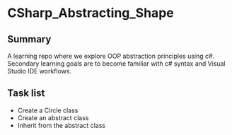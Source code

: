 # CSharp_Abstracting_Shape
## Summary
A learning repo where we explore OOP abstraction principles using c#. Secondary learning goals are to become familiar with c# syntax and Visual Studio IDE workflows.

## Task list
- Create a Circle class
- Create an abstract class
- Inherit from the abstract class
